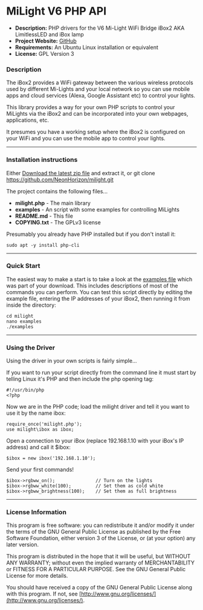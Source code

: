 MiLight V6 PHP API
==================

- **Description:** PHP drivers for the V6 Mi-Light WiFi Bridge iBox2 AKA LimitlessLED and iBox lamp
- **Project Website:** [GitHub](https://github.com/NeonHorizon/milight)
- **Requirements:** An Ubuntu Linux installation or equivalent
- **License:** GPL Version 3

### Description

The iBox2 provides a WiFi gateway between the various wireless protocols used by different Mi-Lights and your local network so you can use mobile apps and cloud services (Alexa, Google Assistant etc) to control your lights.

This library provides a way for your own PHP scripts to control your MiLights via the iBox2 and can be incorporated into your own webpages, applications, etc.

It presumes you have a working setup where the iBox2 is configured on your WiFi and you can use the mobile app to control your lights.

---

### Installation instructions

Either [Download the latest zip file](https://github.com/NeonHorizon/milight/archive/master.zip) and extract it, or git clone https://github.com/NeonHorizon/milight.git

The project contains the following files...

* **milight.php** - The main library
* **examples** - An script with some examples for controlling MiLights
* **README.md** - This file
* **COPYING.txt** - The GPLv3 license

Presumably you already have PHP installed but if you don't install it:
```
sudo apt -y install php-cli
```

---

### Quick Start

The easiest way to make a start is to take a look at the [examples file](https://github.com/NeonHorizon/milight/blob/master/examples) which was part of your download. This includes descriptions of most of the commands you can perform.
You can test this script directly by editing the example file, entering the IP addresses of your iBox2, then running it from inside the directory:

```
cd milight
nano examples
./examples
```

---

### Using the Driver

Using the driver in your own scripts is fairly simple...

If you want to run your script directly from the command line it must start by telling Linux it's PHP and then include the php opening tag:
```
#!/usr/bin/php
<?php
```

Now we are in the PHP code; load the milight driver and tell it you want to use it by the name ibox:
```
require_once('milight.php');
use milight\ibox as ibox;
```

Open a connection to your iBox (replace 192.168.1.10 with your iBox's IP address) and call it $ibox:
```
$ibox = new ibox('192.168.1.10');
```

Send your first commands!

```
$ibox->rgbww_on();               // Turn on the lights
$ibox->rgbww_white(100);         // Set them as cold white
$ibox->rgbww_brightness(100);    // Set them as full brightness
```

---

### License Information

This program is free software: you can redistribute it and/or modify it under the terms of the GNU General Public License as published by the Free Software Foundation, either version 3 of the License, or (at your option) any later version.

This program is distributed in the hope that it will be useful, but WITHOUT ANY WARRANTY; without even the implied warranty of MERCHANTABILITY or FITNESS FOR A PARTICULAR PURPOSE.  See the GNU General Public License for more details.

You should have received a copy of the GNU General Public License along with this program.  If not, see [http://www.gnu.org/licenses/](http://www.gnu.org/licenses/).

